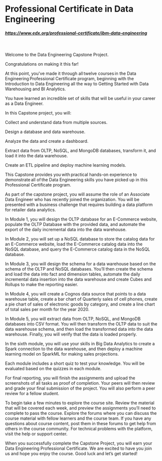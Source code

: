 # Professional Certificate in Data Engineering

##### https://www.edx.org/professional-certificate/ibm-data-engineering

&nbsp;

Welcome to the Data Engineering Capstone Project.

Congratulations on making it this far!

At this point, you've made it through all twelve courses in the Data Engineering Professional Certificate program, beginning with the Introduction to Data Engineering all the way to Getting Started with Data Warehousing and BI Analytics.

You have learned an incredible set of skills that will be useful in your career as a Data Engineer.

In this Capstone project, you will:

Collect and understand data from multiple sources.

Design a database and data warehouse.

Analyze the data and create a dashboard.

Extract data from OLTP, NoSQL, and MongoDB databases, transform it, and load it into the data warehouse.

Create an ETL pipeline and deploy machine learning models.

This Capstone provides you with practical hands-on experience to demonstrate all of the Data Engineering skills you have picked up in this Professional Certificate program.

As part of the capstone project, you will assume the role of an Associate Data Engineer who has recently joined the organization. You will be presented with a business challenge that requires building a data platform for retailer data analytics.

In Module 1, you will design the OLTP database for an E-Commerce website, populate the OLTP Database with the provided data, and automate the export of the daily incremental data into the data warehouse.

In Module 2, you will set up a NoSQL database to store the catalog data for an E-Commerce website, load the E-Commerce catalog data into the NoSQL database, and query the E-Commerce catalog data in the NoSQL database.

In Module 3, you will design the schema for a data warehouse based on the schema of the OLTP and NoSQL databases. You’ll then create the schema and load the data into fact and dimension tables, automate the daily incremental data insertion into the data warehouse and create Cubes and Rollups to make the reporting easier.

In Module 4, you will create a Cognos data source that points to a data warehouse table, create a bar chart of Quarterly sales of cell phones, create a pie chart of sales of electronic goods by category, and create a line chart of total sales per month for the year 2020.

In Module 5, you will extract data from OLTP, NoSQL, and MongoDB databases into CSV format. You will then transform the OLTP data to suit the data warehouse schema, and then load the transformed data into the data warehouse. Finally, you will verify that the data is loaded properly.

In the sixth module, you will use your skills in Big Data Analytics to create a Spark connection to the data warehouse, and then deploy a machine learning model on SparkML for making sales projections.

Each module includes a short quiz to test your knowledge. You will be evaluated based on the quizzes in each module.

For final reporting, you will finish the assignments and upload the screenshots of all tasks as proof of completion. Your peers will then review and grade your final submission of the project. You will also perform a peer review for a fellow student.

To begin take a few minutes to explore the course site. Review the material that will be covered each week, and preview the assignments you’ll need to complete to pass the course. Explore the forums where you can discuss the course material with fellow learners and the course team. If you have any questions about course content, post them in these forums to get help from others in the course community. For technical problems with the platform, visit the help or support center.

When you successfully complete the Capstone Project, you will earn your Data Engineering Professional Certificate. We are excited to have you join us and hope you enjoy the course. Good luck and let’s get started!
